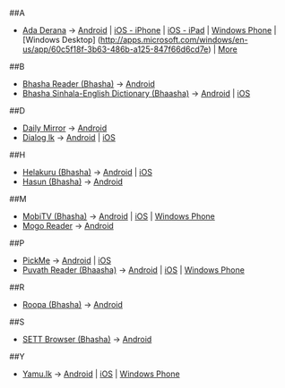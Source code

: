 ##A

  * [Ada Derana](http://adaderana.lk) -> [Android](https://play.google.com/store/apps/details?id=com.adaderana) | [iOS - iPhone](https://itunes.apple.com/lk/app/adaderana/id417074439?mt=8) | [iOS - iPad](https://itunes.apple.com/us/app/adaderana-hd/id498000395?mt=8) | [Windows Phone](http://www.windowsphone.com/en-us/store/app/adaderana-sri-lanka-news/69abf9f3-e971-4a81-b911-770ebb962aff) | [Windows Desktop] (http://apps.microsoft.com/windows/en-us/app/60c5f18f-3b63-486b-a125-847f66d6cd7e) | [More](http://www.adaderana.lk/mobi/)

##B

  * [Bhasha Reader (Bhasha)](http://www.bhasha.lk/products/translator) -> [Android](https://play.google.com/store/apps/details?id=lk.bhasha.translator)
  * [Bhasha Sinhala-English Dictionary (Bhaasha)](http://www.bhasha.lk/products/dictionary) -> [Android](https://play.google.com/store/apps/details?id=lk.bhasha.dictionary) | [iOS](https://itunes.apple.com/lk/app/bhasha-english-sinhala-dictionary/id592018752?mt=8)

##D

  * [Daily Mirror](http://dailymirror.lk/) -> [Android](https://play.google.com/store/apps/details?id=com.nza.dailymirror)
  * [Dialog lk](http://dialog.lk) -> [Android](https://play.google.com/store/apps/details?id=net.omobio.dialogsc) | [iOS](https://itunes.apple.com/lk/app/dialog-selfcare/id723888288?mt=8)

##H

  * [Helakuru (Bhasha)](http://www.bhasha.lk/products/helakuru) -> [Android](https://play.google.com/store/apps/details?id=lk.bhasha.helakuru) | [iOS](https://itunes.apple.com/us/app/id1012390370)
  * [Hasun (Bhasha)](http://www.bhasha.lk/products/hasun) -> [Android](https://play.google.com/store/apps/details?id=lk.bhasha.hasun)

##M

  * [MobiTV (Bhasha)](http://www.bhasha.lk/products/mobitv) -> [Android](https://play.google.com/store/apps/details?id=lk.bhasha.mobitv) | [iOS](https://itunes.apple.com/lk/app/mobitv-sri-lanka-tv-player/id674987555?mt=8) | [Windows Phone](https://www.windowsphone.com/en-us/store/app/mobitv-lk/44d02005-bf8d-4065-b8aa-4857b78a8f3d)
  * [Mogo Reader](http://mogosrilanka.com/) -> [Android](https://play.google.com/store/apps/details?id=mogosolutions.mogoreader)

##P

  * [PickMe](http://pickme.lk) -> [Android](https://play.google.com/store/apps/details?id=com.pickme.passenger) | [iOS](https://itunes.apple.com/us/app/pickme-sri-lanka/id1000163961)
  * [Puvath Reader (Bhaasha)](http://www.bhasha.lk/products/puvathreader) -> [Android](https://play.google.com/store/apps/details?id=lk.bhasha.puvathlk) | [iOS](https://itunes.apple.com/lk/app/puvath-seithi-sri-lanka-news/id587437988?mt=8) | [Windows Phone](https://www.windowsphone.com/en-us/store/app/puvath-magazine-sri-lanka-news/18a4a4ec-371b-4e7b-be62-6b006aaf2ccb)

##R

  * [Roopa (Bhasha)](http://www.bhasha.lk/products/roopa) -> [Android](https://play.google.com/store/apps/details?id=lk.bhasha.rupa)

##S

  * [SETT Browser (Bhasha)](http://www.bhasha.lk/products/settbrowser) -> [Android](https://play.google.com/store/apps/details?id=lk.bhasha.set)

##Y

  * [Yamu.lk](http://www.yamu.lk/) -> [Android](https://play.google.com/store/apps/details?id=org.farook.yamu) | [iOS](https://itunes.apple.com/us/app/yamu/id686819827) | [Windows Phone](http://www.windowsphone.com/en-us/store/app/yamu/5e605a4d-879c-4a9e-b40d-f0e4143508c1)

